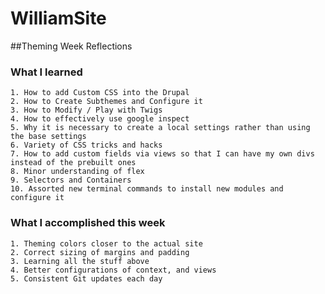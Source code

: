 # WilliamSite

##Theming Week Reflections 
### What I learned 
    1. How to add Custom CSS into the Drupal
    2. How to Create Subthemes and Configure it 
    3. How to Modify / Play with Twigs
    4. How to effectively use google inspect   
    5. Why it is necessary to create a local settings rather than using the base settings 
    6. Variety of CSS tricks and hacks
    7. How to add custom fields via views so that I can have my own divs instead of the prebuilt ones 
    8. Minor understanding of flex 
    9. Selectors and Containers 
    10. Assorted new terminal commands to install new modules and configure it 

### What I accomplished this week  
    1. Theming colors closer to the actual site 
    2. Correct sizing of margins and padding 
    3. Learning all the stuff above
    4. Better configurations of context, and views 
    5. Consistent Git updates each day 

